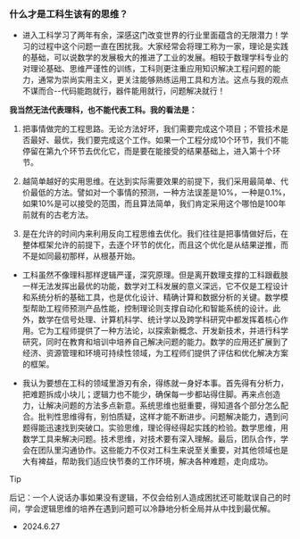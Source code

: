 ### 什么才是工科生该有的思维？

- 进入工科学习了两年有余，深感这门改变世界的行业里面蕴含的无限潜力！学习的过程中这个问题一直在困扰我。大家经常会将理工称为一家，理论是实践的基础，可以说数学的发展极大的推进了工业的发展。相较于数理学科专业的对理论基础、思维严谨性的训练，工科则更注重应用知识解决工程问题的能力，通常为崇尚实用主义，更关注能够熟练运用工具和方法。这点与我的观点不谋而合--代码能跑就行，器件能用就行，问题解决就行！

**我当然无法代表理科，也不能代表工科。我的看法是：**

1. 把事情做完的工程思路。无论方法好坏，我们需要完成这个项目；不管技术是否最好、最优，我们要完成这个工作。如果一个工程分成10个环节，我们不能停留在第九个环节去优化它，而是要在能接受的结果基础上，进入第十个环节。

2. 越简单越好的实用思维。在达到实际需要效果的前提下，我们采用最简单、代价最低的方法。譬如对一个事情的预测，一种方法误差是10%，一种是0.1%，如果10%是可以接受的范围，而且算法简单，我们肯定采用这个哪怕是100年前就有的古老方法。

3. 是在允许的时间内来利用反向工程思维去优化。我们往往是把事情做好后，在整体框架允许的前提下，去逐个环节的优化，而且这个优化是从结果逆推，而不是如同最初那样，从根基开始。

- 工科虽然不像理科那样逻辑严谨，深究原理。但是离开数理支撑的工科跟截肢一样无法发挥出最优的功能，数学对工科发展的意义深远，它不仅是工程设计和系统分析的基础工具，也是优化设计、精确计算和数据分析的关键。数学模型帮助工程师预测产品性能，控制理论则支撑自动化和智能系统的设计。此外，数学在信号处理、计算机科学、统计学以及跨学科研究中都发挥着核心作用。它为工程师提供了一种方法论，以探索新概念、开发新技术，并进行科学研究，同时在教育和培训中培养自己解决问题的能力。数学的应用还扩展到了经济、资源管理和环境可持续性领域，为工程师们提供了评估和优化解决方案的框架。

- 我认为要想在工科的领域里游刃有余，得练就一身好本事。首先得有分析力，把难题拆成小块儿；逻辑力也不能少，确保每一步都站得住脚。再来点创造力，让解决问题的方法多点新意。系统思维也挺重要，得知道各个部分怎么配合。批判性思维得有，别怕质疑，这样才能不断进步。问题解决能力，遇到问题得能迅速找到突破口。实验思维，理论得经得起实践的检验。数学思维，用数学工具来解决问题。技术思维，对技术要有深入理解。最后，团队合作，学会在团队里沟通协作。这些能力不仅对工科生来说至关重要，对其他领域也是大有裨益，帮助我们适应快节奏的工作环境，解决各种难题，走向成功。

>[!TIP]
>后记：一个人说话办事如果没有逻辑，不仅会给别人造成困扰还可能耽误自己的时间，学会逻辑思维的培养在遇到问题可以冷静地分析全局并从中找到最优解。

- 2024.6.27


